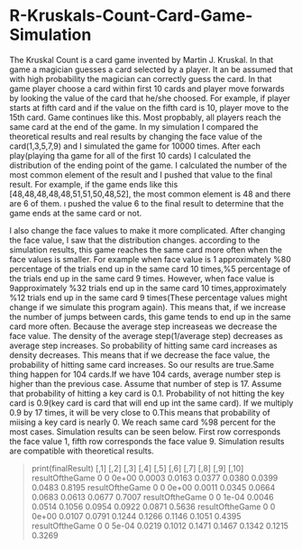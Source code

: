 # R-Kruskals-Count-Card-Game-Simulation
The Kruskal Count is a card game invented by Martin J. Kruskal. In that game a magician guesses a card selected by a player. It an be assumed that with high probability the magician can correctly guess the card. In that game player choose a card within first 10 cards and player move forwards by looking the value of the card that he/she choosed. For example, if player starts at fifth card and if the value on the fifth card is 10, player move to the 15th card. Game continues like this. Most propbably, all players reach the same card at the end of the game. In my simulation I compared the theoretical results and real results by changing the face value of the card(1,3,5,7,9) and I simulated the game for 10000 times. After each play(playing tha game for all of the first 10 cards) I calculated the distribution of the ending point of the game. I calculated the number of the most common element of the result and I pushed that value to the final result. For example, if the game ends like this [48,48,48,48,48,51,51,50,48,52], the most common element is 48 and there are 6 of them. ı pushed the value 6 to the final result to determine that the game ends at the same card or not. 

I also change the face values to make it more complicated. After changing the face value, I saw that the distribution changes. according to the simulation results, this game reaches the same card more often when the face values is smaller. For example when face value is 1 approximately %80 percentage of the trials end up in the same card 10 times,%5 percentage of the trials end up in the same card 9 times. However, when face value is 9approximately %32 trials end up in the same card 10 times,approximately %12 trials end up in the same card 9 times(These percentage values might change if we simulate this program again). This means that, if we increase the number of jumps between cards, this game tends to end up in the same card more often. Because the average step increaseas we decrease the face value. The density of the average step(1/average step) decreases as average step increases. So probability of hitting same card increases as density decreases. This means that if we decrease the face value, the probability of hitting same card increases. So our results are true.Same thing happen for 104 cards.If we have 104 cards, average number step is higher than the previous case. Assume that number of step is 17. Assume that probability of hitting a key card is 0.1. Probability of not hitting the key card is 0.9(key card is card that will end up int the same card). If we multiply 0.9 by 17 times, it will be very close to 0.This means that probability of miising a key card is nearly 0. We reach same card %98 percent for the most cases. Simulation results can be seen below. First row corresponds the face value 1, fifth row corresponds the face value 9. Simulation results are compatible with theoretical results.

> print(finalResult)
                [,1] [,2]  [,3]   [,4]   [,5]   [,6]   [,7]   [,8]   [,9]  [,10]
resultOftheGame    0    0 0e+00 0.0003 0.0163 0.0377 0.0380 0.0399 0.0483 0.8195
resultOftheGame    0    0 0e+00 0.0011 0.0345 0.0664 0.0683 0.0613 0.0677 0.7007
resultOftheGame    0    0 1e-04 0.0046 0.0514 0.1056 0.0954 0.0922 0.0871 0.5636
resultOftheGame    0    0 0e+00 0.0107 0.0791 0.1244 0.1266 0.1146 0.1051 0.4395
resultOftheGame    0    0 5e-04 0.0219 0.1012 0.1471 0.1467 0.1342 0.1215 0.3269
